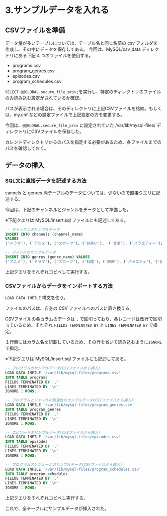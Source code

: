 # 3.サンプルデータを入れる
## CSVファイルを準備
データ量が多いテーブルについては、テーブル名と同じ名前の csv フォルダを作成し、その中にデータを保存してある。
今回は、MySQL/csv_data ディレクトリにある下記 4 つのファイルを使用する。
- programs.csv
- program_genres.csv
- episodes.csv
- program_schedules.csv

`SELECT @@GLOBAL.secure_file_priv;`を実行し、特定のディレクトリのファイルのみ読み込む設定がされているか確認。

パスが表示される場合は、そのディレクトリに上記CSVファイルを格納。もしくは、my.cnf などの設定ファイルで上記設定の方を変更する。

今回は、`@@GLOBAL.secure_file_priv` に設定されていた /var/lib/mysql-files/ ディレクトリにCSVファイルを保存した。

カレントディレクトリからのパスを指定する必要があるため、各ファイルまでのパスを確認しておく。

## データの挿入
### SQL文に直接データを記述する方法
cannels と genres 両テーブルのデータについては、少ないので直接クエリに記述する。

今回は、下記のチャンネルとジャンルをデータとして準備した。

※下記クエリは MySQL/insert.sql ファイルにも記述してある。

```sql
-- チャンネルのサンプルデータ
INSERT INTO channels (channel_name)
VALUES
('ドラマ'), ('アニメ'), ('スポーツ'), ('お笑い'),  ('音楽'), ('バラエティー');

-- ジャンルのサンプルデータ
INSERT INTO genres (genre_name) VALUES
('アニメ'), ('ドラマ'), ('スポーツ'), ('料理'), ('映画'), ('バラエティ'), ('音楽'), ('ドキュメンタリー'), ('教育'), ('お笑い');
```

上記クエリをそれぞれコピペして実行する。

### CSVファイルからデータをインポートする方法
`LOAD DATA INFILE` 構文を使う。

ファイルのパスは、自身の CSV ファイルへのパスに置き換える。

CSVファイルの各カラムのデータは `,` で区切っており、各レコードは改行で区切っているため、それぞれ `FIELDS TERMINATED BY` と `LINES TERMINATED BY` で指定。

１行目にはカラム名を記載しているため、その行を省いて読み込むように`IGNORE`で指定。

※下記クエリは MySQL/insert.sql ファイルにも記述してある。

```sql
-- プログラムのサンプルデータ(CSVファイルから挿入)
LOAD DATA INFILE '/var/lib/mysql-files/programs.csv'
INTO TABLE programs
FIELDS TERMINATED BY ','
LINES TERMINATED BY '\n'
IGNORE 1 ROWS;

-- プログラムとジャンルの関連性のサンプルデータ(CSVファイルから挿入)
LOAD DATA INFILE '/var/lib/mysql-files/program_genres.csv'
INTO TABLE program_genres
FIELDS TERMINATED BY ','
LINES TERMINATED BY '\n'
IGNORE 1 ROWS;

-- エピソードのサンプルデータ(CSVファイルから挿入)
LOAD DATA INFILE '/var/lib/mysql-files/episodes.csv'
INTO TABLE episodes
FIELDS TERMINATED BY ','
LINES TERMINATED BY '\n'
IGNORE 1 ROWS;

-- プログラムスケジュールのサンプルデータ(CSVファイルから挿入)
LOAD DATA INFILE '/var/lib/mysql-files/program_schedules.csv'
INTO TABLE program_schedules
FIELDS TERMINATED BY ','
LINES TERMINATED BY '\n'
IGNORE 1 ROWS;
```

上記クエリをそれぞれコピペし実行する。

これで、全テーブルにサンプルデータが挿入された。